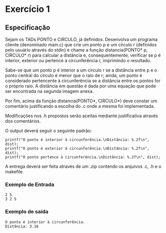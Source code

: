# Exercício 1

## Especificação

Sejam os TADs PONTO e CIRCULO, já definidos. Desenvolva um programa cliente (denominado main.c) que crie um ponto p e um círculo r (definidos pelo usuário através do stdin) e chame a função distancia(PONTO* p, CIRCULO* r) para calcular a distância e, consequentemente, verificar se p é interior, exterior ou pertence à circunferência r, imprimindo o resultado.

Sabe-se que um ponto p é interior a um círculo r se a distância entre p e o ponto central do círculo é menor que o raio de r; ainda, um ponto é considerado pertencente à circunferência se a distância entre os pontos for o próprio raio. A distância em questão é dada por uma equação que pode ser encontrada na segunda imagem anexa.

Por fim, acima da função distancia(PONTO*, CIRCULO*) deve constar um comentário justificando a escolha do .c onde a mesma foi implementada.

Modificações nos .h propostos serão aceitas mediante justificativa através dos comentários.

O output deverá seguir o seguinte padrão:

```
printf("O ponto é interior à circunferência.\nDistância: %.2f\n", dist);
printf("O ponto é exterior à circunferência.\nDistância: %.2f\n", dist);
printf("O ponto pertence à circunferência.\nDistância: %.2f\n", dist);
```

A entrega deverá ser feita através de um .zip contendo os arquivos .c, .h e o makefile.

### Exemplo de Entrada
```
2 5
3 2 5
```

### Exemplo de saída

```
O ponto é interior à circunferência.
Distância: 3.16
```
